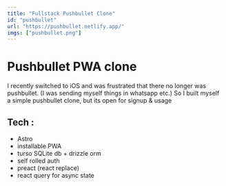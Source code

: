 ```yaml
---
title: "Fullstack Pushbullet Clone"
id: "pushbullet"
url: "https://pushbullet.netlify.app/"
imgs: ["pushbullet.png"]
---
```


# Pushbullet PWA clone

I recently switched to iOS and was frustrated that there no longer was pushbullet.
(I was sending myself things in whatsapp etc.)
So I built myself a simple pushbullet clone, but its open for signup & usage

## Tech :

- Astro
- installable PWA
- turso SQLite db + drizzle orm
- self rolled auth
- preact (react replace)
- react query for async state
